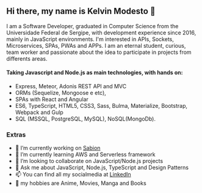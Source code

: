 ## Hi there, my name is Kelvin Modesto 👋

I am a Software Developer, graduated in Computer Science from the Universidade Federal de Sergipe, with development experience since 2016, mainly in JavaScript environments. I'm interested in APIs, Sockets, Microservices, SPAs, PWAs and APPs. I am an eternal student, curious, team worker and passionate about the idea to participate in projects from differents areas.

#### Taking Javascript and Node.js as main technologies, with hands on:

- Express, Meteor, Adonis REST API and MVC
- ORMs (Sequelize, Mongoose e etc), 
- SPAs with React and Angular
- ES6, TypeScript, HTML5, CSS3, Sass, Bulma, Materialize, Bootstrap, Webpack and Gulp
- SQL (MSSQL, PostgreSQL, MySQL), NoSQL(MongoDb).

### Extras
- 🔭 I’m currently working on [Sabion](http://sabion.com.br/)
- 🌱 I’m currently learning AWS and Serverless framework
- 👯 I’m looking to collaborate on JavaScript/Node.js projects
- 💬 Ask me about JavaScript, Node.js, TypeScript and Design Patterns
- 📫 You can find all my socialmedia at [LinkedIn](https://www.linkedin.com/in/kelvinmodesto/)
- 👋 my hobbies are Anime, Movies, Manga and Books
